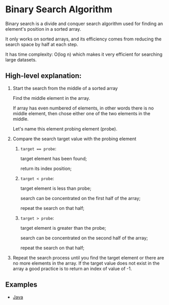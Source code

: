 # Binary Search Algorithm

Binary search is a divide and conquer search algorithm used for finding an element's position in a sorted array.

It only works on sorted arrays, and its efficiency comes from reducing the search space by half at each step.

It has time complexity: O(log n) which makes it very efficient for searching large datasets.

## High-level explanation:

1. Start the search from the middle of a sorted array

   Find the middle element in the array.

   If array has even numbered of elements, in other words there is no middle element, then chose either one of the two
   elements in the middle.

   Let's name this element probing element (probe).

2. Compare the search target value with the probing element

   1. `target == probe`:

      target element has been found;

      return its index position;

   2. `target < probe`:

      target element is less than probe;

      search can be concentrated on the first half of the array;

      repeat the search on that half;

   3. `target > probe`:

      target element is greater than the probe;

      search can be concentrated on the second half of the array;

      repeat the search on that half;

3. Repeat the search process until you find the target element or there are no more elements in the array. If the target value does not exist in the array a good practice is to return an index of value of -1.

## Examples

- [Java](../../workouts/java/src/main/algorithms/binary_search)
